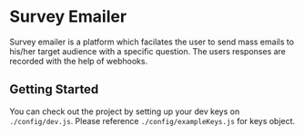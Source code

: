 # Survey Emailer
Survey emailer is a platform which facilates the user to send mass emails to his/her target audience with a specific question. The users responses are recorded with the help of webhooks.

## Getting Started
You can check out the project by setting up your dev keys on `./config/dev.js`. Please reference `./config/exampleKeys.js` for keys object.

### 
